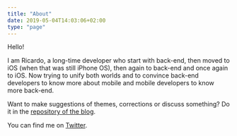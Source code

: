 ```yaml
---
title: "About"
date: 2019-05-04T14:03:06+02:00
type: "page"
---
```


Hello! 

I am Ricardo, a long-time developer who start with back-end, then moved to iOS (when that was still iPhone OS), then again to back-end and once again to iOS. Now trying to unify both worlds and to convince back-end developers to know more about mobile and mobile developers to know more back-end.

Want to make suggestions of themes, corrections or discuss something? Do it in the [repository of the blog](https://github.com/rabc/rabc_blog).

You can find me on [Twitter](https://www.twitter.com/rabc).